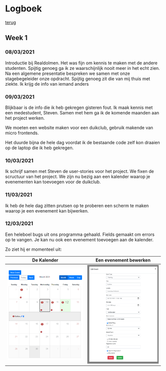 # Logboek
[terug](README.md)

## Week 1

### 08/03/2021

Introductie bij Realdolmen. Het was fijn om kennis te maken met de andere studenten. Spijtig genoeg ga ik ze waarschijnlijk nooit meer in het echt zien. Na een algemene presentatie bespreken we samen met onze stagebegeleider onze opdracht. Spijtig genoeg zit die van mij thuis met ziekte. Ik krijg de info van iemand anders

### 09/03/2021

Blijkbaar is de info die ik heb gekregen gisteren fout. Ik maak kennis met een medestudent, Steven. Samen met hem ga ik de komende maanden aan het project werken. 

We moeten een website maken voor een duikclub, gebruik makende van micro frontends.

Het duurde bijna de hele dag voordat ik de bestaande code zelf kon draaien op de laptop die ik heb gekregen.

### 10/03/2021

Ik schrijf samen met Steven de user-stories voor het project. We fixen de scructuur van het project. We zijn nu bezig aan een kalender waarop je evenementen kan toevoegen voor de duikclub.

### 11/03/2021

Ik heb de hele dag zitten prutsen op te proberen een scherm te maken waarop je een evenement kan bijwerken.

### 12/03/2021

Een heleboel bugs uit ons programma gehaald. Fields gemaakt om errors op te vangen. Je kan nu ook een evenement toevoegen aan de kalender.

Zo ziet hij er momenteel uit:

| De Kalender                                                  | Een evenement bewerken                                       |
| ------------------------------------------------------------ | ------------------------------------------------------------ |
| ![image-20210312175930960](img/logboek-week-1/image-20210312175930960.png) | ![image-20210312175959786](img/log-week-1/image-20210312175959786.png) |



